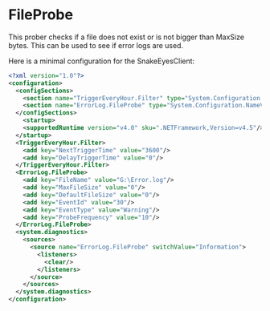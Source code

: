 # FileProbe

This prober checks if a file does not exist or is not bigger than MaxSize bytes. This can be used to see if error logs are used.

Here is a minimal configuration for the SnakeEyesClient:

```xml
<?xml version="1.0"?>
<configuration>
  <configSections>
    <section name="TriggerEveryHour.Filter" type="System.Configuration.NameValueSectionHandler"/>
    <section name="ErrorLog.FileProbe" type="System.Configuration.NameValueSectionHandler"/>
  </configSections>
    <startup>
    <supportedRuntime version="v4.0" sku=".NETFramework,Version=v4.5"/>
  </startup>
  <TriggerEveryHour.Filter>
    <add key="NextTriggerTime" value="3600"/>
    <add key="DelayTriggerTime" value="0"/>
  </TriggerEveryHour.Filter>
  <ErrorLog.FileProbe>
    <add key="FileName" value="G:\Error.log"/>
    <add key="MaxFileSize" value="0"/>
	<add key="DefaultFileSize" value="0"/>
    <add key="EventId" value="30"/>
    <add key="EventType" value="Warning"/>
    <add key="ProbeFrequency" value="10"/>
  </ErrorLog.FileProbe>
  <system.diagnostics>
    <sources>
      <source name="ErrorLog.FileProbe" switchValue="Information">
        <listeners>
          <clear/>
        </listeners>
      </source>
    </sources>
  </system.diagnostics>
</configuration>
```

